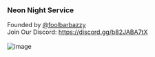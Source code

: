 ### Neon Night Service
Founded by [@foolbarbazzy](https://github.com/foolbarbazzy)<br>
Join Our Discord: https://discord.gg/b82JABA7tX<br>
<br>
![image](https://i.ibb.co/j4Xq2nz/smaller.png)
